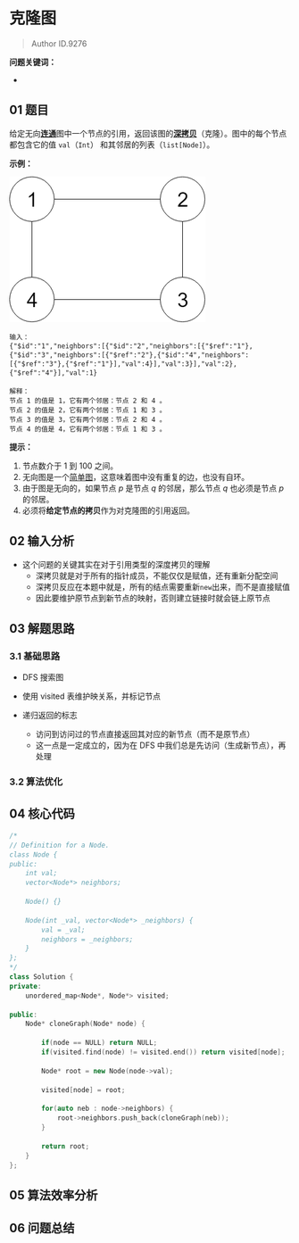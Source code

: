 # 克隆图
> Author ID.9276 

**问题关键词：**

- 

## 01 题目

给定无向[**连通**](https://baike.baidu.com/item/连通图/6460995?fr=aladdin)图中一个节点的引用，返回该图的[**深拷贝**](https://baike.baidu.com/item/深拷贝/22785317?fr=aladdin)（克隆）。图中的每个节点都包含它的值 `val`（`Int`） 和其邻居的列表（`list[Node]`）。

**示例：**

![img](克隆图.assets/113_sample.png)

```
输入：
{"$id":"1","neighbors":[{"$id":"2","neighbors":[{"$ref":"1"},{"$id":"3","neighbors":[{"$ref":"2"},{"$id":"4","neighbors":[{"$ref":"3"},{"$ref":"1"}],"val":4}],"val":3}],"val":2},{"$ref":"4"}],"val":1}

解释：
节点 1 的值是 1，它有两个邻居：节点 2 和 4 。
节点 2 的值是 2，它有两个邻居：节点 1 和 3 。
节点 3 的值是 3，它有两个邻居：节点 2 和 4 。
节点 4 的值是 4，它有两个邻居：节点 1 和 3 。
```

 

**提示：**

1. 节点数介于 1 到 100 之间。
2. 无向图是一个[简单图](https://baike.baidu.com/item/简单图/1680528?fr=aladdin)，这意味着图中没有重复的边，也没有自环。
3. 由于图是无向的，如果节点 *p* 是节点 *q* 的邻居，那么节点 *q* 也必须是节点 *p* 的邻居。
4. 必须将**给定节点的拷贝**作为对克隆图的引用返回。

## 02 输入分析

- 这个问题的关键其实在对于引用类型的深度拷贝的理解
  - 深拷贝就是对于所有的指针成员，不能仅仅是赋值，还有重新分配空间
  - 深拷贝反应在本题中就是，所有的结点需要重新`new`出来，而不是直接赋值
  - 因此要维护原节点到新节点的映射，否则建立链接时就会链上原节点

## 03 解题思路

### 3.1 基础思路

- DFS 搜索图
- 使用 visited 表维护映关系，并标记节点



- 递归返回的标志
  - 访问到访问过的节点直接返回其对应的新节点（而不是原节点）
  - 这一点是一定成立的，因为在 DFS 中我们总是先访问（生成新节点），再处理



### 3.2 算法优化



## 04 核心代码

```c++
/*
// Definition for a Node.
class Node {
public:
    int val;
    vector<Node*> neighbors;

    Node() {}

    Node(int _val, vector<Node*> _neighbors) {
        val = _val;
        neighbors = _neighbors;
    }
};
*/
class Solution {
private:
    unordered_map<Node*, Node*> visited;
    
public:
    Node* cloneGraph(Node* node) {
        
        if(node == NULL) return NULL;
        if(visited.find(node) != visited.end()) return visited[node];
        
        Node* root = new Node(node->val);
        
        visited[node] = root;
        
        for(auto neb : node->neighbors) {
            root->neighbors.push_back(cloneGraph(neb));
        }
        
        return root;
    }
};
```



## 05 算法效率分析



## 06 问题总结

